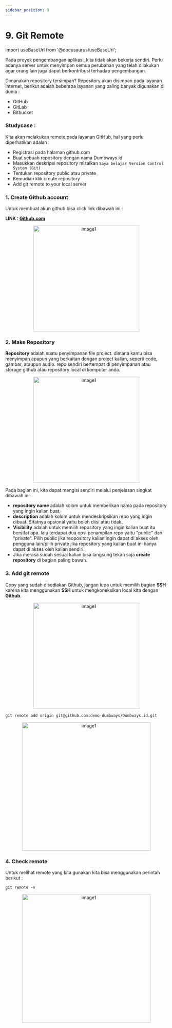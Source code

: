 ```yaml
---
sidebar_position: 9
---
```


# 9. Git Remote

import useBaseUrl from '@docusaurus/useBaseUrl';

Pada proyek pengembangan aplikasi, kita tidak akan bekerja sendiri. Perlu adanya server untuk menyimpan semua perubahan yang telah dilakukan agar orang lain juga dapat berkontribusi terhadap pengembangan.

Dimanakah repository tersimpan? Repository akan disimpan pada layanan internet, berikut adalah beberapa layanan yang paling banyak digunakan di dunia :
- GitHub
- GitLab
- Bitbucket

### Studycase :
Kita akan melakukan remote pada layanan GitHub, hal yang perlu diperhatikan adalah :
- Registrasi pada halaman github.com
- Buat sebuah repository dengan nama Dumbways.id
- Masukkan deskripsi repository misalkan `Saya belajar Version Control System (Git)`
- Tentukan repository public atau private
- Kemudian klik create repository
- Add git remote to your local server

### 1. Create Github account
Untuk membuat akun github bisa click link dibawah ini :

**LINK : [Github.com](https://github.com/)**
   <center>
   <img alt="image1" src={useBaseUrl('img/docs/image-33.png')} height="330px"/>
   </center>

### 2. Make Repository
**Repository** adalah suatu penyimpanan file project. dimana kamu bisa menyimpan apapun yang berkaitan dengan project kalian, seperti code, gambar, ataupun audio. repo sendiri bertempat di penyimpanan atau storage github atau repository local di komputer anda.
   <center>
   <img alt="image1" src={useBaseUrl('img/docs/git20.png')} height="330px"/>
   </center>

Pada bagian ini, kita dapat mengisi sendiri melalui penjelasan singkat dibawah ini:

- **repository name** adalah kolom untuk memberikan nama pada repository yang ingin kalian buat.
- **description** adalah kolom untuk mendeskripsikan repo yang ingin dibuat. Sifatnya opsional yaitu boleh diisi atau tidak.
- **Visibility** adalah untuk memilih repository yang ingin kalian buat itu bersifat apa. lalu terdapat dua opsi penampilan repo yaitu "public" dan "private". Pilih public jika reopository kalian ingin dapat di akses oleh pengguna lain/pilih private jika repository yang kalian buat ini hanya dapat di akses oleh kalian sendiri.
- Jika merasa sudah sesuai kalian bisa langsung tekan saja **create repository** di bagian paling bawah.

### 3. Add git remote
Copy yang sudah disediakan Github, jangan lupa untuk memilih bagian **SSH** karena kita menggunakan **SSH** untuk mengkoneksikan local kita dengan **Github**.
   <center>
   <img alt="image1" src={useBaseUrl('img/docs/git21.png')} height="330px"/>
   </center>

```shell
git remote add origin git@github.com:demo-dumbways/Dumbways.id.git
```
   <center>
   <img alt="image1" src={useBaseUrl('img/docs/git22.png')} height="400px"/>
   </center>

### 4. Check remote
Untuk melihat remote yang kita gunakan kita bisa menggunakan perintah berikut :

```shell
git remote -v
```
<center>
<img alt="image1" src={useBaseUrl('img/docs/git23.png')} height="400px"/>
</center>